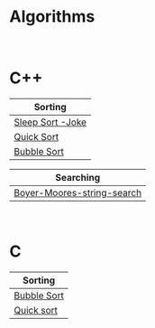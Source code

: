 # Algorithms 

<br>


<h1>C++</h1>

|                                       Sorting                                                   | 
| ------------------------------------------------------------------------------------------------|  
|[Sleep Sort -Joke](https://github.com/DsChauhan08/Algorthims/blob/main/c%2B%2B/sleepingsort.cpp) |
|[Quick Sort](https://github.com/DsChauhan08/Algorthims/blob/main/c%2B%2B/quicksort.cpp)          |
|[Bubble Sort](https://github.com/DsChauhan08/Algorthims/blob/main/c%2B%2B/bubblesort.cpp)        |



 |Searching|
 |---------|
 |[Boyer-Moores-string-search](https://github.com/DsChauhan08/Algorthims/blob/main/c%2B%2B/Boyer-Moores-string-search.cpp) |


<br>

<h1>C</h1>

 |Sorting|
 |----------------|
 | [Bubble Sort](https://github.com/DsChauhan08/Algorthims/blob/main/C/bubblesort.c) |
 | [Quick sort](https://github.com/DsChauhan08/Algorthims/blob/main/C/quicksort.c)   |
